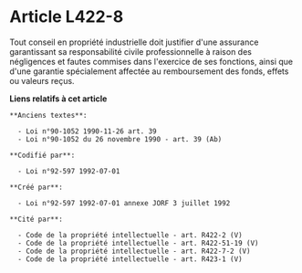 # Article L422-8

Tout conseil en propriété industrielle doit justifier d'une assurance garantissant sa responsabilité civile professionnelle à
raison des négligences et fautes commises dans l'exercice de ses fonctions, ainsi que d'une garantie spécialement affectée au
remboursement des fonds, effets ou valeurs reçus.

**Liens relatifs à cet article**

	**Anciens textes**:

	  - Loi n°90-1052 1990-11-26 art. 39
	  - Loi n°90-1052 du 26 novembre 1990 - art. 39 (Ab)

	**Codifié par**:

	  - Loi n°92-597 1992-07-01

	**Créé par**:

	  - Loi n°92-597 1992-07-01 annexe JORF 3 juillet 1992

	**Cité par**:

	  - Code de la propriété intellectuelle - art. R422-2 (V)
	  - Code de la propriété intellectuelle - art. R422-51-19 (V)
	  - Code de la propriété intellectuelle - art. R422-7-2 (V)
	  - Code de la propriété intellectuelle - art. R423-1 (V)
